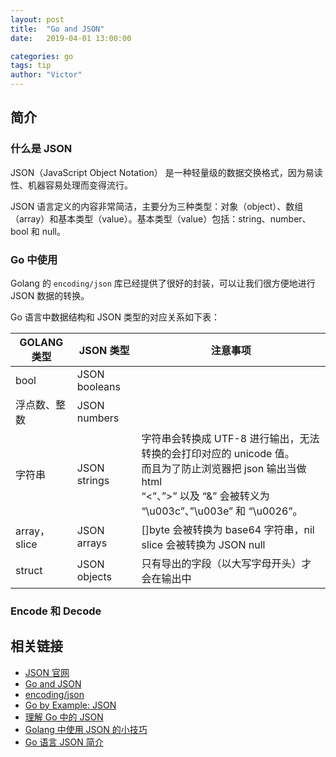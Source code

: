 ```yaml
---
layout: post
title:  "Go and JSON"
date:   2019-04-01 13:00:00

categories: go
tags: tip
author: "Victor"
---
```


## 简介

### 什么是 JSON

JSON（JavaScript Object Notation） 是一种轻量级的数据交换格式，因为易读性、机器容易处理而变得流行。

JSON 语言定义的内容非常简洁，主要分为三种类型：对象（object）、数组（array）和基本类型（value）。基本类型（value）包括：string、number、bool 和 null。

### Go 中使用

Golang 的 `encoding/json` 库已经提供了很好的封装，可以让我们很方便地进行 JSON 数据的转换。

Go 语言中数据结构和 JSON 类型的对应关系如下表：

| GOLANG 类型	| JSON 类型	| 注意事项 |
| --- | --- | --- |
| bool | JSON booleans | |
| 浮点数、整数 | JSON numbers | |
| 字符串 | JSON strings | 字符串会转换成 UTF-8 进行输出，无法转换的会打印对应的 unicode 值。<br> 而且为了防止浏览器把 json 输出当做 html <br> “<”、”>” 以及 “&” 会被转义为 “\u003c”、”\u003e” 和 “\u0026”。 |
| array，slice | JSON arrays | []byte 会被转换为 base64 字符串，nil slice 会被转换为 JSON null |
| struct | JSON objects | 只有导出的字段（以大写字母开头）才会在输出中 |

### Encode 和 Decode

## 相关链接

* [JSON 官网](http://json.org/json-zh.html)
* [Go and JSON](https://eager.io/blog/go-and-json/)
* [encoding/json](https://golang.org/pkg/encoding/json)
* [Go by Example: JSON](https://gobyexample.com/json)
* [理解 Go 中的 JSON](https://sanyuesha.com/2018/05/07/go-json/)
* [Golang 中使用 JSON 的小技巧](https://colobu.com/2017/06/21/json-tricks-in-Go/)
* [Go 语言 JSON 简介](https://cizixs.com/2016/12/19/golang-json-guide/)
